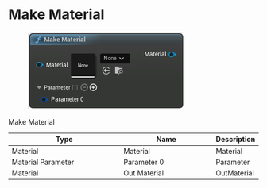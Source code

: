# Make Material

<div align="left" data-full-width="false">

<figure><img src="Make_Material.png" alt=""><figcaption></figcaption></figure>

</div>

Make Material

<table>
<thead><tr><th width="250">Type</th><th width="200">Name</th><th>Description</th></tr></thead>
<tbody>
<tr><td>Material</td><td>Material</td><td>Material</td></tr>
<tr><td>Material Parameter</td><td>Parameter 0</td><td>Parameter</td></tr>
<tr><td>Material</td><td>Out Material</td><td>OutMaterial</td></tr>
</tbody>
</table>